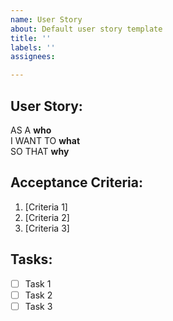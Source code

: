 ```yaml
---
name: User Story
about: Default user story template
title: ''
labels: ''
assignees: 

---
```


## User Story:

AS A **who**  
I WANT TO **what**  
SO THAT **why**

## Acceptance Criteria:

1. [Criteria 1]
2. [Criteria 2]
3. [Criteria 3]

## Tasks:

- [ ] Task 1
- [ ] Task 2
- [ ] Task 3